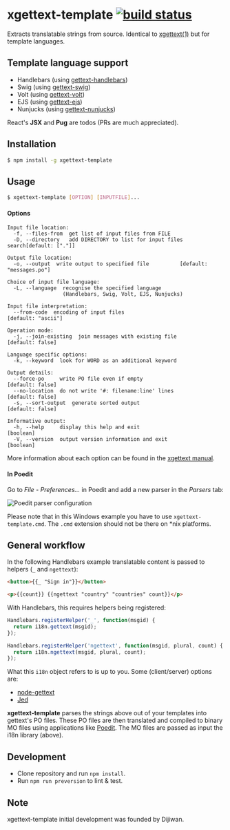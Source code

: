 # xgettext-template [![build status](https://secure.travis-ci.org/gmarty/xgettext.png)](http://travis-ci.org/gmarty/xgettext)
Extracts translatable strings from source. Identical to [xgettext(1)](http://www.gnu.org/software/gettext/manual/gettext.html#xgettext-Invocation) but for template languages.

## Template language support
* Handlebars (using [gettext-handlebars](https://github.com/smhg/gettext-handlebars))
* Swig (using [gettext-swig](https://github.com/smhg/gettext-swig))
* Volt (using [gettext-volt](https://github.com/perchlayer/gettext-volt))
* EJS (using [gettext-ejs](https://github.com/pekala/gettext-ejs))
* Nunjucks (using [gettext-nunjucks](https://github.com/ministryofprogramming/gettext-nunjucks))

React's **JSX** and **Pug** are todos (PRs are much appreciated).

## Installation
``` bash
$ npm install -g xgettext-template
```

## Usage
``` bash
$ xgettext-template [OPTION] [INPUTFILE]...
```
#### Options
```
Input file location:
  -f, --files-from  get list of input files from FILE
  -D, --directory   add DIRECTORY to list for input files search[default: ["."]]

Output file location:
  -o, --output  write output to specified file          [default: "messages.po"]

Choice of input file language:
  -L, --language  recognise the specified language
                  (Handlebars, Swig, Volt, EJS, Nunjucks)

Input file interpretation:
  --from-code  encoding of input files                        [default: "ascii"]

Operation mode:
  -j, --join-existing  join messages with existing file         [default: false]

Language specific options:
  -k, --keyword  look for WORD as an additional keyword

Output details:
  --force-po     write PO file even if empty                    [default: false]
  --no-location  do not write '#: filename:line' lines          [default: false]
  -s, --sort-output  generate sorted output                     [default: false]

Informative output:
  -h, --help     display this help and exit                            [boolean]
  -V, --version  output version information and exit                   [boolean]
```
More information about each option can be found in the [xgettext manual](https://www.gnu.org/software/gettext/manual/html_node/xgettext-Invocation.html).

#### In Poedit
Go to *File* - *Preferences...* in Poedit and add a new parser in the *Parsers* tab:

![Poedit parser configuration](http://gmarty.github.io/xgettext/Poedit.png)

Please note that in this Windows example you have to use `xgettext-template.cmd`. The `.cmd` extension should not be there on *nix platforms.

## General workflow
In the following Handlebars example translatable content is passed to helpers (`_` and `ngettext`):
``` html
<button>{{_ "Sign in"}}</button>

<p>{{count}} {{ngettext "country" "countries" count}}</p>
```

With Handlebars, this requires helpers being registered:
``` javascript
Handlebars.registerHelper('_', function(msgid) {
  return i18n.gettext(msgid);
});

Handlebars.registerHelper('ngettext', function(msgid, plural, count) {
  return i18n.ngettext(msgid, plural, count);
});
```
What this `i18n` object refers to is up to you. Some (client/server) options are:
* [node-gettext](https://github.com/andris9/node-gettext)
* [Jed](http://slexaxton.github.io/Jed/)

**xgettext-template** parses the strings above out of your templates into gettext's PO files.
These PO files are then translated and compiled to binary MO files using applications like [Poedit](http://www.poedit.net).
The MO files are passed as input the i18n library (above).

## Development

* Clone repository and run `npm install`.
* Run `npm run preversion` to lint & test.

## Note

xgettext-template initial development was founded by Dijiwan.
